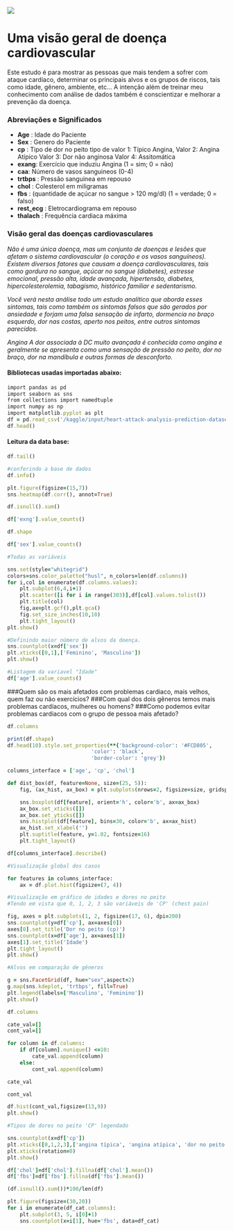 ![](https://cdn.discordapp.com/attachments/899049208324161548/1202010731734630451/Blood_Circulation.gif?ex=65cbe6ba&is=65b971ba&hm=334523b12e225840e883df458d54fdd2740c5ced25107221b029d8b0fd889f43&)
# Uma visão geral de doença cardiovascular

Este estudo é para mostrar as pessoas que mais tendem a sofrer com ataque cardíaco, determinar os principais alvos e os grupos de riscos, tais como idade, gênero, ambiente, etc... A intenção além de treinar meu conhecimento com análise de dados também é conscientizar e melhorar a prevenção da doença.

### Abreviações e Significados

* **Age** : Idade do Paciente
* **Sex** : Genero do Paciente
* **cp** : Tipo de dor no peito tipo de valor 1: Típico Angina, Valor 2: Angina Atípico Valor 3: Dor não anginosa Valor 4: Assitomática
* **exang**: Exercício que induziu Angina (1 = sim; 0 = não)
* **caa**: Número de vasos sanguineos (0-4)
* **trtbps** : Pressão sanguinea em repouso
* **chol** : Colesterol em miligramas
* **fbs** : (quantidade de açúcar no sangue > 120 mg/dl) (1 = verdade; 0 = falso)
* **rest_ecg** : Eletrocardiograma em repouso    
* **thalach** : Frequência cardiaca máxima


### Visão geral das doenças cardiovasculares

*Não é uma única doença, mas um conjunto de doenças e lesões que afetam o sistema cardiovascular (o coração e os vasos sanguíneos). Existem diversos fatores que causam a doença cardiovasculares, tais como gordura no sangue, açúcar no sangue (diabetes), estresse emocional, pressão alta, idade avançada, hipertensão, diabetes, hipercolesterolemia, tabagismo, histórico familiar e sedentarismo.*

*Você verá nesta análise todo um estudo analítico que aborda esses sintomas, tais como também os sintomas falsos que são gerados por ansiedade e forjam uma falsa sensação de infarto, dormencia no braço esquerdo, dor nas costas, aperto nos peitos, entre outros sintomas parecidos.*

*Angina
A dor associada à DC muito avançada é conhecida como angina e geralmente se apresenta como uma sensação de pressão no peito, dor no braço, dor na mandíbula e outras formas de desconforto.*


#### Bibliotecas usadas importadas abaixo:

```ruby
import pandas as pd
import seaborn as sns
from collections import namedtuple
import numpy as np
import matplotlib.pyplot as plt
df = pd.read_csv('/kaggle/input/heart-attack-analysis-prediction-dataset/heart.csv')
df.head()
```

#### Leitura da data base:

```ruby
df.tail()
```

```ruby
#conferindo a base de dados
df.info()
```

```ruby
plt.figure(figsize=(15,7))
sns.heatmap(df.corr(), annot=True)
```

```ruby
df.isnull().sum()
```


```ruby
df['exng'].value_counts()
```


```ruby
df.shape
```


```ruby
df['sex'].value_counts()
```


```ruby
#Todas as variáveis

sns.set(style="whitegrid")
colors=sns.color_palette("husl", n_colors=len(df.columns))
for i,col in enumerate(df.columns.values):
    plt.subplot(6,4,i+1)
    plt.scatter([i for i in range(303)],df[col].values.tolist())
    plt.title(col)
    fig,ax=plt.gcf(),plt.gca()
    fig.set_size_inches(10,10)
    plt.tight_layout()
plt.show()
```


```ruby
#Definindo maior número de alvos da doença.
sns.countplot(x=df['sex'])
plt.xticks([0,1],['Feminino', 'Masculino'])
plt.show()
```


```ruby
#Listagem da variavel "Idade"
df['age'].value_counts()
```

###Quem são os mais afetados com problemas cardiaco, mais velhos, quem faz ou não exercícios?
###Com qual dos dois gêneros temos mais problemas cardíacos, mulheres ou homens?
###Como podemos evitar problemas cardiacos com o grupo de pessoa mais afetado?

```ruby
df.columns
```


```ruby
print(df.shape)
df.head(10).style.set_properties(**{'background-color': '#FCD805',
                           'color': 'black',
                           'border-color': 'grey'})
```

```ruby
columns_interface = ['age', 'cp', 'chol']
```


```ruby
def dist_box(df, feature=None, size=(25, 5)):
    fig, (ax_hist, ax_box) = plt.subplots(nrows=2, figsize=size, gridspec_kw={"height_ratios": (.8, .2)})

    sns.boxplot(df[feature], orient='h', color='b', ax=ax_box)
    ax_box.set_xticks([])
    ax_box.set_yticks([])
    sns.histplot(df[feature], bins=30, color='b', ax=ax_hist)
    ax_hist.set_xlabel('')
    plt.suptitle(feature, y=1.02, fontsize=16)
    plt.tight_layout()
```


```ruby
df[columns_interface].describe()
```


```ruby
#Visualização global dos casos

for features in columns_interface:
    ax = df.plot.hist(figsize=(7, 4))
```


```ruby
#Visualização em gráfico de idades e dores no peito
#Tendo em vista que 0, 1, 2, 3 são variáveis de 'CP' (chest pain)

fig, axes = plt.subplots(1, 2, figsize=(17, 6), dpi=200)
sns.countplot(y=df['cp'], ax=axes[0])
axes[0].set_title('Dor no peito (cp)')
sns.countplot(x=df['age'], ax=axes[1])
axes[1].set_title('Idade')
plt.tight_layout()
plt.show()
```

```ruby
#Alvos em comparação de gêneros

g = sns.FacetGrid(df, hue="sex",aspect=2)
g.map(sns.kdeplot, 'trtbps', fill=True)
plt.legend(labels=['Masculino', 'Feminino'])
plt.show()
```

```ruby
df.columns
```

```ruby
cate_val=[]
cont_val=[]

for column in df.columns:
    if df[column].nunique() <=10:
        cate_val.append(column)
    else:
        cont_val.append(column)
```


```ruby
cate_val
```


```ruby
cont_val
```


```ruby
df.hist(cont_val,figsize=(13,9))
plt.show()
```


```ruby
#Tipos de dores no peito 'CP' legendado

sns.countplot(x=df['cp'])
plt.xticks([0,1,2,3],['angina típica', 'angina atípica', 'dor no peito atípica', 'assintomática'])
plt.xticks(rotation=0)
plt.show()
```


```ruby
df['chol']=df['chol'].fillna(df['chol'].mean())
df['fbs']=df['fbs'].fillna(df['fbs'].mean())
```


```ruby
(df.isnull().sum())*100/len(df)
```


```ruby
plt.figure(figsize=(30,20))
for i in enumerate(df_cat.columns):
    plt.subplot(3, 5, i[0]+1)
    sns.countplot(x=i[1], hue='fbs', data=df_cat)
```


